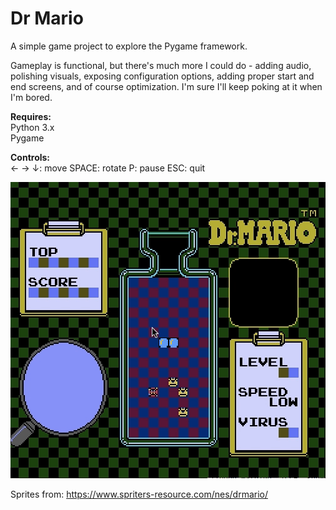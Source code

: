 # Dr Mario
 
A simple game project to explore the Pygame framework.

Gameplay is functional, but there's much more I could do - adding audio, polishing visuals, exposing configuration options, adding proper start and end screens, and of course optimization. I'm sure I'll keep poking at it when I'm bored.  

**Requires:**  
Python 3.x  
Pygame  
 
**Controls:**  
← → ↓: move
SPACE: rotate
P: pause
ESC: quit  

![animated gif demo of application](DrMario.gif)

Sprites from: https://www.spriters-resource.com/nes/drmario/
